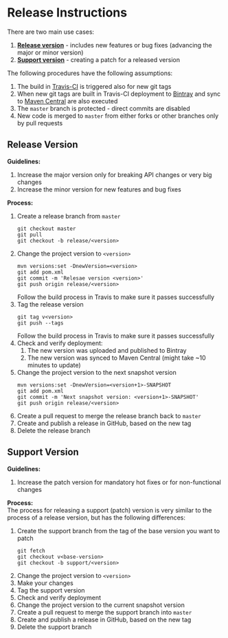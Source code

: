# Release Instructions

There are two main use cases: 
1. **[Release version](#release-version)** - includes new features or bug fixes
   (advancing the major or minor version)
1. **[Support version](#support-version)** - creating a patch for a released version

The following procedures have the following assumptions:
1. The build in [Travis-CI](https://travis-ci.org/eBay/commands-cli) is triggered also for new git tags
1. When new git tags are built in Travis-CI deployment to [Bintray](https://bintray.com/ebay/maven-oss/commands-cli) and sync to [Maven Central](http://repo.maven.apache.org/maven2/com/ebay/sd/commons/commands-cli/) are also executed
1. The `master` branch is protected - direct commits are disabled
1. New code is merged to `master` from either forks or other branches only by pull requests

## Release Version

**Guidelines:**
1. Increase the major version only for breaking API changes or very big changes
1. Increase the minor version for new features and bug fixes 

**Process:**
1. Create a release branch from `master`
   ```
   git checkout master
   git pull
   git checkout -b release/<version>
   ```
1. Change the project version to `<version>`
   ```
   mvn versions:set -DnewVersion=<version>
   git add pom.xml
   git commit -m 'Relesae version <version>'
   git push origin release/<version>
   ```
   Follow the build process in Travis to make sure it passes successfully
1. Tag the release version
   ```
   git tag v<version>
   git push --tags
   ```
   Follow the build process in Travis to make sure it passes successfully  
1. Check and verify deployment:
   1. The new version was uploaded and published to Bintray
   1. The new version was synced to Maven Central (might take ~10 minutes to update)
1. Change the project version to the next snapshot version
   ```
   mvn versions:set -DnewVersion=<version+1>-SNAPSHOT
   git add pom.xml
   git commit -m 'Next snapshot version: <version+1>-SNAPSHOT'
   git push origin release/<version>
   ``` 
1. Create a pull request to merge the release branch back to `master`
1. Create and publish a release in GitHub, based on the new tag 
1. Delete the release branch

## Support Version 

**Guidelines:**
1. Increase the patch version for mandatory hot fixes or for non-functional changes

**Process:**  
The process for releasing a support (patch) version is very similar to the process of a release version,
but has the following differences:
1. Create the support branch from the tag of the base version you want to patch
   ```
   git fetch
   git checkout v<base-version>
   git checkout -b support/<version>
   ```
1. Change the project version to `<version>`
1. Make your changes
1. Tag the support version  
1. Check and verify deployment
1. Change the project version to the current snapshot version
1. Create a pull request to merge the support branch into `master`
1. Create and publish a release in GitHub, based on the new tag 
1. Delete the support branch